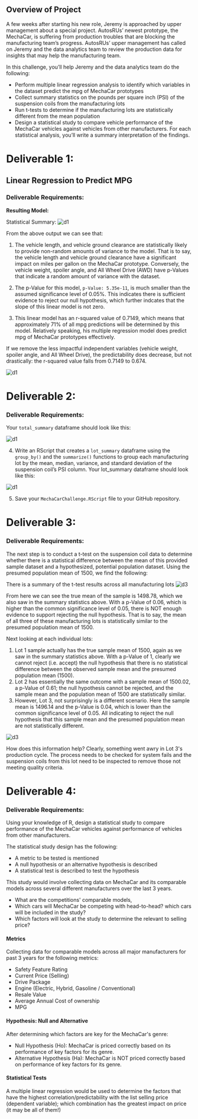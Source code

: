 ## Overview of Project
A few weeks after starting his new role, Jeremy is approached by upper management about a special project. AutosRUs’ newest prototype, the MechaCar, is suffering from production troubles that are blocking the manufacturing team’s progress. AutosRUs’ upper management has called on Jeremy and the data analytics team to review the production data for insights that may help the manufacturing team.

In this challenge, you’ll help Jeremy and the data analytics team do the following:

* Perform multiple linear regression analysis to identify which variables in the dataset predict the mpg of MechaCar prototypes
* Collect summary statistics on the pounds per square inch (PSI) of the suspension coils from the manufacturing lots
* Run t-tests to determine if the manufacturing lots are statistically different from the mean population
* Design a statistical study to compare vehicle performance of the MechaCar vehicles against vehicles from other manufacturers. For each statistical analysis, you’ll write a summary interpretation of the findings.

# Deliverable 1:  
## Linear Regression to Predict MPG
### Deliverable Requirements:
**Resulting Model:** 
				
Statistical Summary:
![d1](https://github.com/emmanuelmartinezs/MechaCar_Statistical_Analysis/blob/main/Resources/Images/linear_regression_d1.png)

From the above output we can see that:

1. The vehicle length, and vehicle ground clearance are statistically likely to provide non-random amounts of variance to the model. That is to say, the vehicle length and vehicle ground clearance have a significant impact on miles per gallon on the MechaCar prototype. Conversely,
the vehicle weight, spoiler angle, and All Wheel Drive (AWD) have p-Values that indicate a random amount of variance with the dataset.  

2. The p-Value for this model, ```p-Value: 5.35e-11```, is much smaller than the assumed significance level of 0.05%. This indicates there is sufficient evidence to reject our null hypothesis, which further indcates that the slope of this linear model is not zero.


3.  This linear model has an r-squared value of 0.7149, which means that approximately 71% of all mpg predictions will be determined by this model. Relatively speaking, his multiple regression model does predict mpg of MechaCar prototypes effectively. 

If we remove the less impactful independent variables (vehicle weight, spoiler angle, and All Wheel Drive), the predictability does decrease, but not drastically: the r-squared value falls from 0.7149 to 0.674. 

![d1](https://github.com/emmanuelmartinezs/MechaCar_Statistical_Analysis/blob/main/Resources/Images/new_linear_regression_d1.png)


# Deliverable 2:  
### Deliverable Requirements:

Your `total_summary` dataframe should look like this:

![d1](https://github.com/Anuradha0/MechaCarChallenge/blob/main/Resources/D2.1.png)

4. Write an RScript that creates a `lot_summary` dataframe using the `group_by()` and the `summarize()` functions to group each manufacturing lot by the mean, median, variance, and standard deviation of the suspension coil’s PSI column.
Your lot_summary dataframe should look like this:

![d1](https://github.com/Anuradha0/MechaCarChallenge/blob/main/Resources/D2.2.png)

5. Save your `MechaCarChallenge.RScript` file to your GitHub repository.

# Deliverable 3:  
### Deliverable Requirements:

The next step is to conduct a t-test on the suspension coil data to determine whether there is a statistical difference between the mean of this provided sample dataset and a hypothesized, potential population dataset. Using the presumed population mean of 1500, we find the following:

There is a summary of the t-test results across all manufacturing lots
![d3](https://github.com/emmanuelmartinezs/MechaCar_Statistical_Analysis/blob/main/Resources/Images/t_test_all.png)

From here we can see the true mean of the sample is 1498.78, which we also saw in the summary statistics above.  With a p-Value of 0.06, which is higher than the common significance level of 0.05, there is NOT enough evidence to support rejecting the null hypothesis.  That is to say, the mean of all three of these manufacturing lots is statistically similar to the presumed population mean of 1500. 

Next looking at each individual lots:

1. Lot 1 sample actually has the true sample mean of 1500, again as we saw in the summary statistics above. With a p-Value of 1, clearly we cannot reject (i.e. accept) the null hypothesis that there is no statistical difference between the observed sample mean and the presumed population mean (1500).
2. Lot 2 has essentially the same outcome with a sample mean of 1500.02, a p-Value of 0.61; the null hypothesis cannot be rejected, and the sample mean and the population mean of 1500 are statistically similar.
3. However, Lot 3, not surprisingly is a different scenario. Here the sample mean is 1496.14 and the p-Value is 0.04, which is lower than the common significance level of 0.05.  All indicating to reject the null hypothesis that this sample mean and the presumed population mean are not statistically different.

 ![d3](https://github.com/emmanuelmartinezs/MechaCar_Statistical_Analysis/blob/main/Resources/Images/t_test_lot.png)

How does this information help?  Clearly, something went awry in Lot 3's production cycle. The process needs to be checked for system fails and the suspension coils from this lot need to be inspected to remove those not meeting quality criteria.

# Deliverable 4:  
### Deliverable Requirements:

Using your knowledge of R, design a statistical study to compare performance of the MechaCar vehicles against performance of vehicles from other manufacturers.

The statistical study design has the following:
- A metric to be tested is mentioned
- A null hypothesis or an alternative hypothesis is described
- A statistical test is described to test the hypothesis


This study would involve collecting data on MechaCar and its comparable models across several different manufacturers over the last 3 years.

* What are the competitions' comparable models, 
* Which cars will MechaCar be competing with head-to-head? which cars will be included in the study?
* Which factors will look at the study to determine the relevant to selling price?
 

#### Metrics
Collecting data for comparable models across all major manufacturers for past 3 years for the following metrics:

*  Safety Feature Rating
*  Current Price (Selling)
*  Drive Package
*  Engine (Electric, Hybrid, Gasoline / Conventional)
*  Resale Value
*  Average Annual Cost of ownership
*  MPG

#### Hypothesis: Null and Alternative
After determining which factors are key for the MechaCar's genre:

 * Null Hypothesis (Ho): MechaCar is priced correctly based on its performance of key factors for its genre.
 * Alternative Hypothesis (Ha): MechaCar is NOT priced correctly based on performance of key factors for its genre.
 
#### Statistical Tests
A multiple linear regression would be used to determine the factors that have the highest correlation/predictability with the list selling price (dependent variable); which combination has the greatest impact on price (it may be all of them!)
